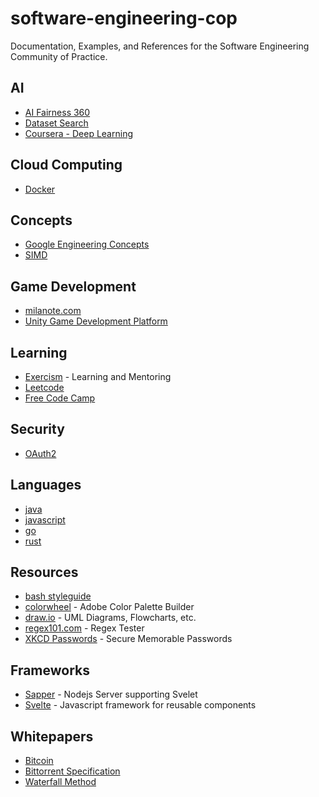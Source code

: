 # software-engineering-cop
Documentation, Examples, and References for the Software Engineering Community of Practice.

## AI
* [AI Fairness 360](http://aif360.mybluemix.net/)
* [Dataset Search](https://datasetsearch.research.google.com/)
* [Coursera - Deep Learning](https://www.coursera.org/specializations/deep-learning)

## Cloud Computing
* [Docker](https://docs.docker.com/reference/)

## Concepts
* [Google Engineering Concepts](https://google.github.io/eng-practices/)
* [SIMD](https://en.wikipedia.org/wiki/SIMD)

## Game Development
* [milanote.com](https://milanote.com/inspiration/game-designers?utm_source=brackeys&utm_medium=influencer)
* [Unity Game Development Platform](https://unity.com/)

## Learning
* [Exercism](https://exercism.io/) - Learning and Mentoring
* [Leetcode](https://leetcode.com/)
* [Free Code Camp](https://www.freecodecamp.org/)

## Security
* [OAuth2](https://oauth.net/2/)

## Languages
* [java](https://www.java.com/en/download/help/develop.html)
* [javascript](https://developer.mozilla.org/en-US/docs/Web/JavaScript)
* [go](https://golang.org/)
* [rust](https://www.rust-lang.org/) 

## Resources
* [bash styleguide](https://google.github.io/styleguide/shellguide.html)
* [colorwheel](https://color.adobe.com/create/color-wheel) - Adobe Color Palette Builder
* [draw.io](https://www.draw.io/) - UML Diagrams, Flowcharts, etc.
* [regex101.com](https://regex101.com/) - Regex Tester
* [XKCD Passwords](https://xkpasswd.net/s/) - Secure Memorable Passwords

## Frameworks
* [Sapper](https://sapper.svelte.dev/) - Nodejs Server supporting Svelet
* [Svelte](https://svelte.dev/) - Javascript framework for reusable components

## Whitepapers
* [Bitcoin](https://bitcoin.org/bitcoin.pdf)
* [Bittorrent Specification](https://wiki.theory.org/BitTorrentSpecification)
* [Waterfall Method](http://www-scf.usc.edu/~csci201/lectures/Lecture11/royce1970.pdf)
